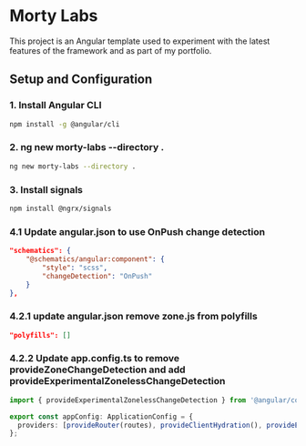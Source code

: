 # Morty Labs

This project is an Angular template used to experiment with the latest features of the framework and as part of my portfolio.

## Setup and Configuration

### 1. Install Angular CLI
```bash
npm install -g @angular/cli
```
### 2. ng new morty-labs --directory .

```bash
ng new morty-labs --directory .
```

### 3. Install signals
```bash
npm install @ngrx/signals
```

### 4.1 Update angular.json to use OnPush change detection
```json
"schematics": {
    "@schematics/angular:component": {
        "style": "scss",
        "changeDetection": "OnPush"
    }
},
```

### 4.2.1 update angular.json remove zone.js from polyfills
```json
"polyfills": []
```
### 4.2.2 Update app.config.ts to remove provideZoneChangeDetection and add provideExperimentalZonelessChangeDetection
```typescript
import { provideExperimentalZonelessChangeDetection } from '@angular/core';

export const appConfig: ApplicationConfig = {
  providers: [provideRouter(routes), provideClientHydration(), provideExperimentalZonelessChangeDetection()]
};
```